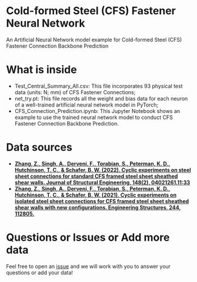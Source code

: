 # Cold-formed Steel (CFS) Fastener Neural Network
An Artificial Neural Network model example for Cold-formed Steel (CFS) Fastener Connection Backbone Prediction

# What is inside
* Test_Central_Summary_All.csv: This file incorporates 93 physical test data (units: N; mm) of CFS Fastener Connections; 
* net_try.pt: This file records all the weight and bias data for each neuron of a well-trained artificial neural network model in PyTorch;
* CFS_Connection_Prediction.ipynb: This Jupyter Notebook shows an example to use the trained neural network model to conduct CFS Fastener Connection Backbone Prediction.

# Data sources
* **[Zhang, Z., Singh, A., Derveni, F., Torabian, S., Peterman, K. D., Hutchinson, T. C., & Schafer, B. W. (2022). Cyclic experiments on steel sheet connections for standard CFS framed steel sheet sheathed shear walls. Journal of Structural Engineering, 148(2), 04021261.11:33](https://ascelibrary.org/doi/abs/10.1061/%28ASCE%29ST.1943-541X.0003233)**
* **[Zhang, Z., Singh, A., Derveni, F., Torabian, S., Peterman, K. D., Hutchinson, T. C., & Schafer, B. W. (2021). Cyclic experiments on isolated steel sheet connections for CFS framed steel sheet sheathed shear walls with new configurations. Engineering Structures, 244, 112805.](https://www.sciencedirect.com/science/article/abs/pii/S014102962100955X)**

# Questions or Issues or Add more data
Feel free to open an [issue](https://github.com/EngineerWithData/FastenerNeuralNetwork/issues) and we will work with you to answer your questions or add your data!
